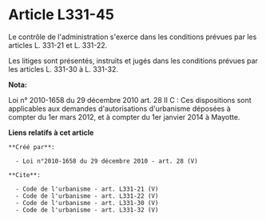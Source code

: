 # Article L331-45

Le contrôle de l'administration s'exerce dans les conditions prévues par les articles L. 331-21 et L. 331-22. 

Les litiges sont présentés, instruits et jugés dans les conditions prévues par les articles L. 331-30 à L. 331-32.

**Nota:**

Loi n° 2010-1658 du 29 décembre 2010 art. 28 II C : Ces dispositions sont applicables aux demandes d'autorisations
d'urbanisme déposées à compter du 1er mars 2012, et à compter du 1er janvier 2014 à Mayotte.

**Liens relatifs à cet article**

	**Créé par**:

	  - Loi n°2010-1658 du 29 décembre 2010 - art. 28 (V)

	**Cite**:

	  - Code de l'urbanisme - art. L331-21 (V)
	  - Code de l'urbanisme - art. L331-22 (V)
	  - Code de l'urbanisme - art. L331-30 (V)
	  - Code de l'urbanisme - art. L331-32 (V)

